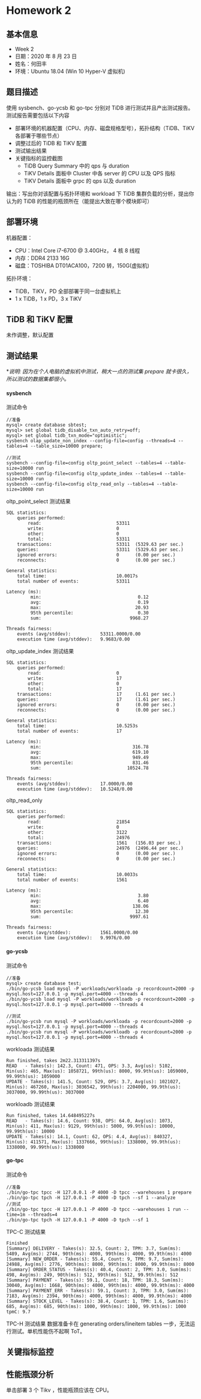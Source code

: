 # Homework 2

## 基本信息

- Week 2
- 日期：2020 年 8 月 23 日
- 姓名：何田丰
- 环境：Ubuntu 18.04 (Win 10 Hyper-V 虚拟机)

## 题目描述

使用 sysbench、go-ycsb 和 go-tpc 分别对 TiDB 进行测试并且产出测试报告。测试报告需要包括以下内容

- 部署环境的机器配置（CPU、内存、磁盘规格型号），拓扑结构（TiDB、TiKV 各部署于哪些节点）
- 调整过后的 TiDB 和 TiKV 配置
- 测试输出结果
- 关键指标的监控截图
  - TiDB Query Summary 中的 qps 与 duration
  - TiKV Details 面板中 Cluster 中各 server 的 CPU 以及 QPS 指标
  - TiKV Details 面板中 grpc 的 qps 以及 duration

输出：写出你对该配置与拓扑环境和 workload 下 TiDB 集群负载的分析，提出你认为的 TiDB 的性能的瓶颈所在（能提出大致在哪个模块即可）

## 部署环境

机器配置：

- CPU：Intel Core i7-6700 @ 3.40GHz， 4 核 8 线程
- 内存：DDR4 2133 16G
- 磁盘：TOSHIBA DT01ACA100，7200 转，150G(虚拟机)

拓扑环境：

- TiDB，TiKV，PD 全部部署于同一台虚拟机上
- 1 x TiDB，1 x PD，3 x TiKV

## TiDB 和 TiKV 配置

未作调整，默认配置

## 测试结果

\*_说明: 因为在个人电脑的虚拟机中测试，稍大一点的测试集 prepare 就卡很久，所以测试的数据集都很小。_

#### sysbench

测试命令

```
//准备
mysql> create database sbtest;
mysql> set global tidb_disable_txn_auto_retry=off;
mysql> set global tidb_txn_mode="optimistic";
sysbench olap_update_non_index --config-file=config --threads=4 --tables=4 --table_size=10000 prepare;

//测试
sysbench --config-file=config oltp_point_select --tables=4 --table-size=10000 run
sysbench --config-file=config oltp_update_index --tables=4 --table-size=10000 run
sysbench --config-file=config oltp_read_only --tables=4 --table-size=10000 run
```

oltp_point_select 测试结果

```
SQL statistics:
    queries performed:
        read:                            53311
        write:                           0
        other:                           0
        total:                           53311
    transactions:                        53311  (5329.63 per sec.)
    queries:                             53311  (5329.63 per sec.)
    ignored errors:                      0      (0.00 per sec.)
    reconnects:                          0      (0.00 per sec.)

General statistics:
    total time:                          10.0017s
    total number of events:              53311

Latency (ms):
         min:                                    0.12
         avg:                                    0.19
         max:                                   20.93
         95th percentile:                        0.30
         sum:                                 9968.27

Threads fairness:
    events (avg/stddev):           53311.0000/0.00
    execution time (avg/stddev):   9.9683/0.00
```

oltp_update_index 测试结果

```
SQL statistics:
    queries performed:
        read:                            0
        write:                           17
        other:                           0
        total:                           17
    transactions:                        17     (1.61 per sec.)
    queries:                             17     (1.61 per sec.)
    ignored errors:                      0      (0.00 per sec.)
    reconnects:                          0      (0.00 per sec.)

General statistics:
    total time:                          10.5253s
    total number of events:              17

Latency (ms):
         min:                                  316.78
         avg:                                  619.10
         max:                                  949.49
         95th percentile:                      831.46
         sum:                                10524.78

Threads fairness:
    events (avg/stddev):           17.0000/0.00
    execution time (avg/stddev):   10.5248/0.00
```

oltp_read_only

```
SQL statistics:
    queries performed:
        read:                            21854
        write:                           0
        other:                           3122
        total:                           24976
    transactions:                        1561   (156.03 per sec.)
    queries:                             24976  (2496.44 per sec.)
    ignored errors:                      0      (0.00 per sec.)
    reconnects:                          0      (0.00 per sec.)

General statistics:
    total time:                          10.0033s
    total number of events:              1561

Latency (ms):
         min:                                    3.80
         avg:                                    6.40
         max:                                  138.06
         95th percentile:                       12.30
         sum:                                 9997.61

Threads fairness:
    events (avg/stddev):           1561.0000/0.00
    execution time (avg/stddev):   9.9976/0.00
```

#### go-ycsb

测试命令

```
//准备
mysql> create database test;
./bin/go-ycsb load mysql -P workloads/workloada -p recordcount=2000 -p mysql.host=127.0.0.1 -p mysql.port=4000 --threads 4
./bin/go-ycsb load mysql -P workloads/workloadb -p recordcount=2000 -p mysql.host=127.0.0.1 -p mysql.port=4000 --threads 4

//测试
./bin/go-ycsb run mysql -P workloads/workloada -p recordcount=2000 -p mysql.host=127.0.0.1 -p mysql.port=4000 --threads 4
./bin/go-ycsb run mysql -P workloads/workloadb -p recordcount=2000 -p mysql.host=127.0.0.1 -p mysql.port=4000 --threads 4
```

workloada 测试结果

```
Run finished, takes 2m22.313311397s
READ   - Takes(s): 142.3, Count: 471, OPS: 3.3, Avg(us): 5102, Min(us): 465, Max(us): 1058721, 99th(us): 8000, 99.9th(us): 1059000, 99.99th(us): 1059000
UPDATE - Takes(s): 141.5, Count: 529, OPS: 3.7, Avg(us): 1021027, Min(us): 467260, Max(us): 3036542, 99th(us): 2204000, 99.9th(us): 3037000, 99.99th(us): 3037000
```

workloadb 测试结果

```
Run finished, takes 14.648495227s
READ   - Takes(s): 14.6, Count: 938, OPS: 64.0, Avg(us): 1073, Min(us): 411, Max(us): 9129, 99th(us): 5000, 99.9th(us): 10000, 99.99th(us): 10000
UPDATE - Takes(s): 14.1, Count: 62, OPS: 4.4, Avg(us): 840327, Min(us): 411571, Max(us): 1337666, 99th(us): 1338000, 99.9th(us): 1338000, 99.99th(us): 1338000
```

#### go-tpc

测试命令

```
//准备
./bin/go-tpc tpcc -H 127.0.0.1 -P 4000 -D tpcc --warehouses 1 prepare
./bin/go-tpc tpch -H 127.0.0.1 -P 4000 -D tpch --sf 1 --analyze
//测试
./bin/go-tpc tpcc -H 127.0.0.1 -P 4000 -D tpcc --warehouses 1 run --time=1m --threads=4
./bin/go-tpc tpch -H 127.0.0.1 -P 4000 -D tpch --sf 1
```

TPC-C 测试结果

```
Finished
[Summary] DELIVERY - Takes(s): 32.5, Count: 2, TPM: 3.7, Sum(ms): 5489, Avg(ms): 2744, 90th(ms): 4000, 99th(ms): 4000, 99.9th(ms): 4000
[Summary] NEW_ORDER - Takes(s): 55.4, Count: 9, TPM: 9.7, Sum(ms): 24988, Avg(ms): 2776, 90th(ms): 8000, 99th(ms): 8000, 99.9th(ms): 8000
[Summary] ORDER_STATUS - Takes(s): 40.4, Count: 2, TPM: 3.0, Sum(ms): 498, Avg(ms): 249, 90th(ms): 512, 99th(ms): 512, 99.9th(ms): 512
[Summary] PAYMENT - Takes(s): 59.1, Count: 18, TPM: 18.3, Sum(ms): 30040, Avg(ms): 1668, 90th(ms): 4000, 99th(ms): 4000, 99.9th(ms): 4000
[Summary] PAYMENT_ERR - Takes(s): 59.1, Count: 3, TPM: 3.0, Sum(ms): 7183, Avg(ms): 2394, 90th(ms): 4000, 99th(ms): 4000, 99.9th(ms): 4000
[Summary] STOCK_LEVEL - Takes(s): 38.4, Count: 1, TPM: 1.6, Sum(ms): 685, Avg(ms): 685, 90th(ms): 1000, 99th(ms): 1000, 99.9th(ms): 1000
tpmC: 9.7
```

TPC-H 测试结果
数据准备卡在 generating orders/lineitem tables 一步，无法运行测试。单机性能伤不起啊 ToT。

## 关键指标监控

## 性能瓶颈分析

单击部署 3 个 Tikv ，性能瓶颈应该在 CPU。
